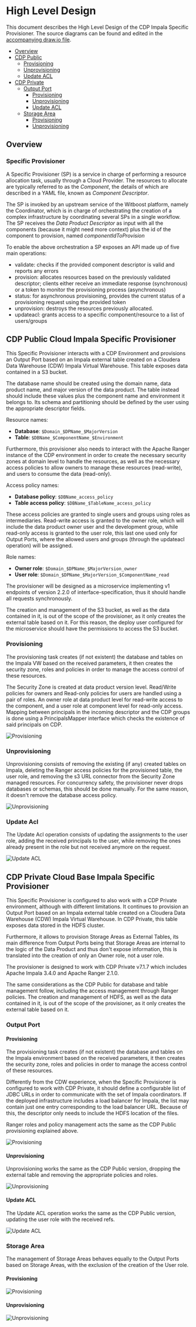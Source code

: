 # High Level Design

This document describes the High Level Design of the CDP Impala Specific Provisioner.
The source diagrams can be found and edited in the [accompanying draw.io file](hld.drawio).

- [Overview](#overview)
- [CDP Public](#cdp-public-cloud-impala-specific-provisioner)
  - [Provisioning](#provisioning)
  - [Unprovisioning](#unprovisioning)
  - [Update ACL](#update-acl)
- [CDP Private](#cdp-private-cloud-base-impala-specific-provisioner)
  - [Output Port](#output-port)
    - [Provisioning](#provisioning-1)
    - [Unprovisioning](#unprovisioning-1)
    - [Update ACL](#update-acl-1)
  - [Storage Area](#storage-area)
    - [Provisioning](#provisioning-2)
    - [Unprovisioning](#unprovisioning-2)
## Overview

### Specific Provisioner

A Specific Provisioner (SP) is a service in charge of performing a resource allocation task, usually
through a Cloud Provider. The resources to allocate are typically referred to as the _Component_, the
details of which are described in a YAML file, known as _Component Descriptor_.

The SP is invoked by an upstream service of the Witboost platform, namely the Coordinator, which is in charge of orchestrating the creation
of a complex infrastructure by coordinating several SPs in a single workflow. The SP receives
the _Data Product Descriptor_ as input with all the components (because it might need more context) plus the id of the component to provision, named _componentIdToProvision_

To enable the above orchestration a SP exposes an API made up of five main operations:
- validate: checks if the provided component descriptor is valid and reports any errors
- provision: allocates resources based on the previously validated descriptor; clients either receive an immediate response (synchronous) or a token to monitor the provisioning process (asynchronous)
- status: for asynchronous provisioning, provides the current status of a provisioning request using the provided token
- unprovision: destroys the resources previously allocated.
- updateacl: grants access to a specific component/resource to a list of users/groups

## CDP Public Cloud Impala Specific Provisioner

This Specific Provisioner interacts with a CDP Environment and provisions an Output Port based on an Impala external table created on a Cloudera Data Warehouse (CDW) Impala Virtual Warehouse. This table exposes data contained in a S3 bucket.

The database name should be created using the domain name, data product name, and major version of the data product. The table instead should include these values plus the component name and environment it belongs to. Its schema and partitioning should be defined by the user using the appropriate descriptor fields.

Resource names:
- **Database**: `$Domain_$DPName_$MajorVersion`
- **Table**: `$DBName_$ComponentName_$Environment`

Furthermore, this provisioner also needs to interact with the Apache Ranger instance of the CDP environment in order to create the necessary security zones at domain level to handle the resources, as well as the necessary access policies to allow owners to manage these resources (read-write), and users to consume the data (read-only).

Access policy names:
- **Database policy**: `$DBName_access_policy`
- **Table access policy**: `$DBName_$TableName_access_policy`

These access policies are granted to single users and groups using roles as intermediaries. Read-write access is granted to the owner role, which will include the data product owner user and the development group, while read-only access is granted to the user role, this last one used only for Output Ports, where the allowed users and groups (through the updateacl operation) will be assigned.

Role names:
- **Owner role**: `$Domain_$DPName_$MajorVersion_owner`
- **User role**: `$Domain_$DPName_$MajorVersion_$ComponentName_read`

The provisioner will be designed as a microservice implementing v1 endpoints of version 2.2.0 of interface-specification, thus it should handle all requests synchronously.

The creation and management of the S3 bucket, as well as the data contained in it, is out of the scope of the provisioner, as it only creates the external table based on it. For this reason, the deploy user configured for the microservice should have the permissions to access the S3 bucket.

### Provisioning

The provisioning task creates (if not existent) the database and tables on the Impala VW based on the received parameters, it then creates the security zone, roles and policies in order to manage the access control of these resources.

The Security Zone is created at data product version level. Read/Write policies for owners and Read-only policies for users are handled using a pair of roles. An owner role at data product level for read-write access to the component, and a user role at component level for read-only access. Mapping between principals in the incoming descriptor and the CDP groups is done using a PrincipalsMapper interface which checks the existence of said principals on CDP.

![Provisioning](img/hld-Provisioning.png)

### Unprovisioning

Unprovisioning consists of removing the existing (if any) created tables on Impala, deleting the Ranger access policies for the provisioned table, the user role, and removing the s3 URL connector from the Security Zone managed resources. For concurrency safety, the provisioner never drops databases or schemas, this should be done manually. For the same reason, it doesn't remove the database access policy.

![Unprovisioning](img/hld-Unprovisioning.png)

### Update Acl

The Update Acl operation consists of updating the assignments to the user role, adding the received principals to the user, while removing the ones already present in the role but not received anymore on the request.

![Update ACL](img/hld-UpdateAcl.png)

## CDP Private Cloud Base Impala Specific Provisioner

This Specific Provisioner is configured to also work with a CDP Private environment, although with different limitations. It continues to provision an Output Port based on an Impala external table created on a Cloudera Data Warehouse (CDW) Impala Virtual Warehouse. In CDP Private, this table exposes data stored in the HDFS cluster.

Furthermore, it allows to provision Storage Areas as External Tables, its main difference from Output Ports being that Storage Areas are internal to the logic of the Data Product and thus don't expose information, this is translated into the creation of only an Owner role, not a user role.

The provisioner is designed to work with CDP Private v7.1.7 which includes Apache Impala 3.4.0 and Apache Ranger 2.1.0.

The same considerations as the CDP Public for database and table management follow, including the access management through Ranger policies. The creation and management of HDFS, as well as the data contained in it, is out of the scope of the provisioner, as it only creates the external table based on it.

### Output Port

#### Provisioning

The provisioning task creates (if not existent) the database and tables on the Impala environment based on the received parameters, it then creates the security zone, roles and policies in order to manage the access control of these resources.

Differently from the CDW experience, when the Specific Provisioner is configured to work with CDP Private, it should define a configurable list of JDBC URLs in order to communicate with the set of Impala coordinators. If the deployed infrastructure includes a load balancer for Impala, the list may contain just one entry corresponding to the load balancer URL. Because of this, the descriptor only needs to include the HDFS location of the files. 

Ranger roles and policy management acts the same as the CDP Public provisioning explained above. 

![Provisioning](img/hld-PrivateProvisioning.png)

#### Unprovisioning

Unprovisioning works the same as the CDP Public version, dropping the external table and removing the appropriate policies and roles.

![Unprovisioning](img/hld-PrivateUnprovisioning.png)

#### Update ACL

The Update ACL operation works the same as the CDP Public version, updating the user role with the received refs.

![Update ACL](img/hld-PrivateUpdateAcl.png)

### Storage Area

The management of Storage Areas behaves equally to the Output Ports based on Storage Areas, with the exclusion of the creation of the User role.

#### Provisioning

![Provisioning](./img/hld-Private-SA-Provisioning.png)

#### Unprovisioning

![Unprovisioning](./img/hld-Private-SA-Unprovisioning.png)
